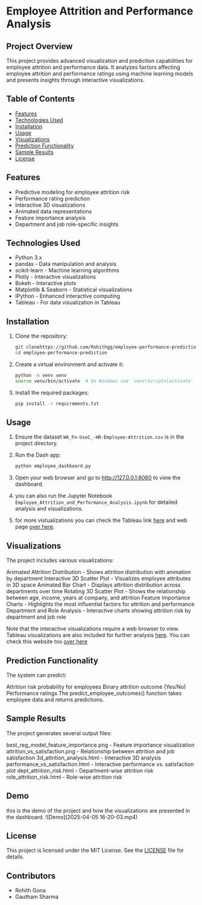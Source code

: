 # Employee Attrition and Performance Analysis

## Project Overview

This project provides advanced visualization and prediction capabilities for employee attrition and performance data. It analyzes factors affecting employee attrition and performance ratings using machine learning models and presents insights through interactive visualizations.

## Table of Contents

- [Features](#features)
- [Technologies Used](#technologies-used)
- [Installation](#installation)
- [Usage](#usage)
- [Visualizations](#visualizations)
- [Prediction Functionality](#prediction-functionality)
- [Sample Results](#sample-results)
- [License](#license)

## Features

- Predictive modeling for employee attrition risk
- Performance rating prediction
- Interactive 3D visualizations
- Animated data representations
- Feature importance analysis
- Department and job role-specific insights

## Technologies Used

- Python 3.x
- pandas - Data manipulation and analysis
- scikit-learn - Machine learning algorithms
- Plotly - Interactive visualizations
- Bokeh - Interactive plots
- Matplotlib & Seaborn - Statistical visualizations
- IPython - Enhanced interactive computing
- Tableau - For data visualization in Tableau

## Installation
1. Clone the repository:
    ```sh
    git clonehttps://github.com/Rohithgg/employee-performance-prediction
    cd employee-performance-prediction
    ```

2. Create a virtual environment and activate it:
    ```sh
    python -m venv venv
    source venv/bin/activate  # On Windows use `venv\Scripts\activate`
    ```

3. Install the required packages:
    ```sh
    pip install -r requirements.txt
    ```

## Usage
1. Ensure the dataset `WA_Fn-UseC_-HR-Employee-Attrition.csv` is in the project directory.

2. Run the Dash app:
    ```sh
    python employee_dashboard.py
    ```

3. Open your web browser and go to http://127.0.0.1:8060 to view the dashboard.
4. you can also run the Jupyter Notebook `Employee_Attrition_and_Performance_Analysis.ipynb` for detailed analysis and visualizations.
5. for more vistualizations you can check the Tableau link [here](https://public.tableau.com/app/profile/gautham.sharma/viz/EmployeeAttritionProject_17437562521440/ExployeePerformance?publish=yes) and web page [over here](https://rohithgg.github.io/employee-performance-prediction/).

## Visualizations
The project includes various visualizations:


Animated Attrition Distribution - Shows attrition distribution with animation by department
Interactive 3D Scatter Plot - Visualizes employee attributes in 3D space
Animated Bar Chart - Displays attrition distribution across departments over time
Rotating 3D Scatter Plot - Shows the relationship between age, income, years at company, and attrition
Feature Importance Charts - Highlights the most influential factors for attrition and performance
Department and Role Analysis - Interactive charts showing attrition risk by department and job role

Note that the interactive visualizations require a web browser to view.
Tableau visualizations are also included for further analysis [here](https://public.tableau.com/app/profile/gautham.sharma/viz/EmployeeAttritionProject_17437562521440/ExployeePerformance?publish=yes).
You can check this website too [over here](https://rohithgg.github.io/employee-performance-prediction/)
## Prediction Functionality
The system can predict:

Attrition risk probability for employees
Binary attrition outcome (Yes/No)
Performance ratings
The predict_employee_outcomes() function takes employee data and returns predictions.

## Sample Results
The project generates several output files:

best_reg_model_feature_importance.png - Feature importance visualization
attrition_vs_satisfaction.png - Relationship between attrition and job satisfaction
3d_attrition_analysis.html - Interactive 3D analysis
performance_vs_satisfaction.html - Interactive performance vs. satisfaction plot
dept_attrition_risk.html - Department-wise attrition risk
role_attrition_risk.html - Role-wise attrition risk

## Demo
this is the demo of the project and how the visualizations are presented in the dashboard.
![Demo](2025-04-05 16-20-03.mp4)

## License
This project is licensed under the MIT License. See the [LICENSE](LICENSE) file for details.

## Contributors

- Rohith Gona
- Gautham Sharma
